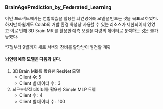 ### BrainAgePrediction_by_Federated_Learning

이번 프로젝트에서는 연합학습을 활용한 뇌연령예측 모델을 만드는 것을 목표로 하였다.
하지만 아쉽게도 Colab의 개발 환경 특성상 사용할 수 있는 리소스가 제한되어져 있었고
이로 인해 3D Brain MRI를 활용한 예측 모델을 다량의 데이터로 분석하는 것은 불가능했다.

*7월부터 9월까지 새로 서버와 장비를 할당받아 발전할 계획

#### 뇌연령 예측 모델은 다음과 같다.

1. 3D Brain MRI를 활용한 ResNet 모델
   - Client 수: 5
   - Client 별 데이터 수 : 3
2. 뇌구조학적 데이터를 활용한 Simple MLP 모델
   - Client 수 : 4
   - Client 별 데이터 수 : 100

